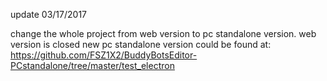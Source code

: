 update 03/17/2017

change the whole project from web version to pc standalone version.
web version is closed
new pc standalone version could be found at:
https://github.com/FSZ1X2/BuddyBotsEditor-PCstandalone/tree/master/test_electron

